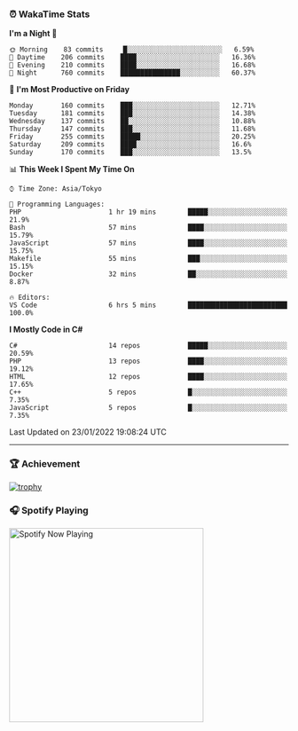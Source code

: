 ### ⏰ WakaTime Stats


<!--START_SECTION:waka-->
**I'm a Night 🦉** 

```text
🌞 Morning    83 commits     █░░░░░░░░░░░░░░░░░░░░░░░░   6.59% 
🌆 Daytime    206 commits    ████░░░░░░░░░░░░░░░░░░░░░   16.36% 
🌃 Evening    210 commits    ████░░░░░░░░░░░░░░░░░░░░░   16.68% 
🌙 Night      760 commits    ███████████████░░░░░░░░░░   60.37%

```
📅 **I'm Most Productive on Friday** 

```text
Monday       160 commits    ███░░░░░░░░░░░░░░░░░░░░░░   12.71% 
Tuesday      181 commits    ███░░░░░░░░░░░░░░░░░░░░░░   14.38% 
Wednesday    137 commits    ██░░░░░░░░░░░░░░░░░░░░░░░   10.88% 
Thursday     147 commits    ███░░░░░░░░░░░░░░░░░░░░░░   11.68% 
Friday       255 commits    █████░░░░░░░░░░░░░░░░░░░░   20.25% 
Saturday     209 commits    ████░░░░░░░░░░░░░░░░░░░░░   16.6% 
Sunday       170 commits    ███░░░░░░░░░░░░░░░░░░░░░░   13.5%

```


📊 **This Week I Spent My Time On** 

```text
⌚︎ Time Zone: Asia/Tokyo

💬 Programming Languages: 
PHP                      1 hr 19 mins        █████░░░░░░░░░░░░░░░░░░░░   21.9% 
Bash                     57 mins             ████░░░░░░░░░░░░░░░░░░░░░   15.79% 
JavaScript               57 mins             ████░░░░░░░░░░░░░░░░░░░░░   15.75% 
Makefile                 55 mins             ███░░░░░░░░░░░░░░░░░░░░░░   15.15% 
Docker                   32 mins             ██░░░░░░░░░░░░░░░░░░░░░░░   8.87%

🔥 Editors: 
VS Code                  6 hrs 5 mins        █████████████████████████   100.0%

```

**I Mostly Code in C#** 

```text
C#                       14 repos            █████░░░░░░░░░░░░░░░░░░░░   20.59% 
PHP                      13 repos            ████░░░░░░░░░░░░░░░░░░░░░   19.12% 
HTML                     12 repos            ████░░░░░░░░░░░░░░░░░░░░░   17.65% 
C++                      5 repos             █░░░░░░░░░░░░░░░░░░░░░░░░   7.35% 
JavaScript               5 repos             █░░░░░░░░░░░░░░░░░░░░░░░░   7.35%

```



 Last Updated on 23/01/2022 19:08:24 UTC
<!--END_SECTION:waka-->

---

### 🏆 Achievement

[![trophy](https://github-profile-trophy.vercel.app/?username=Slime-hatena&theme=flat&no-bg=true&no-frame=true&column=8)](https://github.com/ryo-ma/github-profile-trophy)

### 🎧 Spotify Playing

[<img src="https://spotify-now-playing-slime-hatena.vercel.app/api/spotify-playing" alt="Spotify Now Playing" width="350" />](https://open.spotify.com/user/slime_hatena)

<!--
**Slime-hatena/Slime-hatena** is a ✨ _special_ ✨ repository because its `README.md` (this file) appears on your GitHub profile.

Here are some ideas to get you started:

- 🔭 I’m currently working on ...
- 🌱 I’m currently learning ...
- 👯 I’m looking to collaborate on ...
- 🤔 I’m looking for help with ...
- 💬 Ask me about ...
- 📫 How to reach me: ...
- 😄 Pronouns: ...
- ⚡ Fun fact: ...
-->
